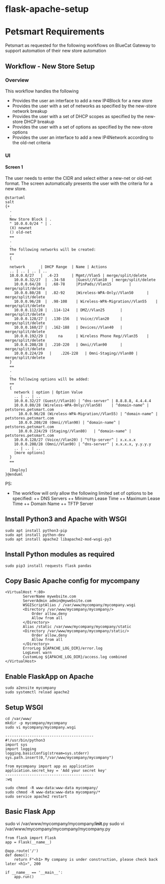 # flask-apache-setup

# Petsmart Requirements

Petsmart as requested for the following workflows on BlueCat Gateway to support automation of their new store automation

## Workflow - New Store Setup

### Overview
This workflow handles the following
+ Provides the user an interface to add a new IP4Block for a new store
+ Provides the user with a set of networks as specified by the new-store network breakup
+ Provides the user with a set of DHCP scopes as specified by the new-store DHCP breakup
+ Provides the user with a set of options as specified by the new-store options 
+ Provides the user an interface to add a new IP4Network according to the old-net criteria

### UI
 
#### Screen 1

The user needs to enter the CIDR and select either a new-net or old-net format.
The screen automatically presents the user with the criteria for a new store.

```plantuml
@startuml
salt
{+
  .
  .
  New Store Block | . 
  " 10.0.0.0/24 " | .
  (X) newnet 
  () old-net
  ==
  .
  .
  The following networks will be created:
  ==
  {
  
  network       | DHCP Range  | Name | Actions
  .. | .. | .. | ..
  10.0.0.0/27   |  .4-23	  |	Mgmt//Vlan5 | merge/split/delete		
	10.0.0.32/27  |  .34-58		|Guest//Vlan10	| merge/split/delete	
	10.0.0.64/28  |	 .68-78		|PinPads//Vlan15		| merge/split/delete
	10.0.0.80/28  |  .82-92		|Wireless-WPA-Only//Vlan50		| merge/split/delete
	10.0.0.96/28  |  .98-108	| Wireless-WPA-Migration//Vlan55	| merge/split/delete
	10.0.0.112/28 |	 .114-124	| DMZ//Vlan25		| merge/split/delete
	10.0.0.128/27 |	 .130-156	| Voice//Vlan20		| merge/split/delete
	10.0.0.160/27 |	 .162-188	| Devices//Vlan40	| merge/split/delete
	10.0.0.192/29 |		na      | Wireless Phone Reg//Vlan35	| merge/split/delete
	10.0.0.208/28 |	 .210-220	| Omni//Vlan90		| merge/split/delete
	10.0.0.224/29	|	 .226-228	| Omni-Staging//Vlan80 | merge/split/delete
  }
  ==
  .
  .
  The following options will be added:
  ==
  {
    network | option | Option Value
    .. | .. | ..
    10.0.0.32/27 (Guest//Vlan10) | ^dns-server^ | 8.8.8.8, 4.4.4.4
    10.0.0.80/28 (Wireless-WPA-Only//Vlan50)	| ^domain-name^ | petstores.petsmart.com	
	  10.0.0.96/28 (Wireless-WPA-Migration//Vlan55) | ^domain-name^ | petstores.petsmart.com
	  10.0.0.208/28 (Omni//Vlan90) | ^domain-name^ | petstores.petsmart.com
	  10.0.0.224/29	(Staging//Vlan80)	| ^domain-name^ | petstores.petsmart.com
    10.0.0.128/27 (Voice//Vlan20) | ^tftp-server^ | x.x.x.x	
    10.0.0.208/28 (Omni//Vlan90) | ^dns-server^ | x.x.x.x, y.y.y.y
    .. | .. | ..
    [more options]
  }
  ==
  
  [Deploy]
}@enduml
```

PS:
+ The workflow will only allow the following limited set of options to be specified:
  ++ DNS Servers
  ++ Minimum Lease Time
  ++ Maximum Lease Time
  ++ Domain Name
  ++ TFTP Server

## Install Python3 and Apache with WSGI

```
sudo apt install python3-pip
sudo apt install python-dev
sudo apt install apache2 libapache2-mod-wsgi-py3
```

## Install Python modules as required

```
sudo pip3 install requests flask pandas
```

## Copy Basic Apache config for mycompany

```
<VirtualHost *:80>
		ServerName mywebsite.com
		ServerAdmin admin@mywebsite.com
		WSGIScriptAlias / /var/www/mycompany/mycompany.wsgi
		<Directory /var/www/mycompany/mycompany/>
			Order allow,deny
			Allow from all
		</Directory>
		Alias /static /var/www/mycompany/mycompany/static
		<Directory /var/www/mycompany/mycompany/static/>
			Order allow,deny
			Allow from all
		</Directory>
		ErrorLog ${APACHE_LOG_DIR}/error.log
		LogLevel warn
		CustomLog ${APACHE_LOG_DIR}/access.log combined
</VirtualHost>
```

## Enable FlaskApp on Apache

```
sudo a2ensite mycompany
sudo systemctl reload apache2
```

## Setup WSGI 

```
cd /var/www/
mkdir -p mycompany/mycompany
sudo vi mycompany/mycompany.wsgi

----------------------------------------
#!/usr/bin/python3
import sys
import logging
logging.basicConfig(stream=sys.stderr)
sys.path.insert(0,"/var/www/mycompany/mycompany")

from mycompany import app as application
application.secret_key = 'Add your secret key'
----------------------------------------
:wq

sudo chmod -R www-data:www-data mycompany/
sudo chmod -R www-data:www-data mycompany/*
sudo service apache2 restart
```

## Basic Flask App

sudo vi /var/www/mycompany/mycompany/__init__.py
sudo vi /var/www/mycompany/mycompany/mycompany.py

```
from flask import Flask
app = Flask(__name__)

@app.route('/')
def demo():
    return F"<h1> My company is under construction, please check back later <h1>", 200

if __name__ == '__main__':
    app.run()
```


